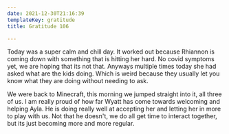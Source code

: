 ```yaml
---
date: 2021-12-30T21:16:39
templateKey: gratitude
title: Gratitude 106

---
```


Today was a super calm and chill day. It worked out because Rhiannon is coming
down with something that is hitting her hard.  No covid symptoms yet, we are
hoping that its not that.  Anyways multiple times today she had asked what are
the kids doing. Which is weird because they usually let you know what they are
doing without needing to ask.

We were back to Minecraft, this morning we jumped straight into it, all three of
us.  I am really proud of how far Wyatt has come towards welcoming and helping
Ayla.  He is doing really well at accepting her and letting her in more to play
with us.  Not that he doesn't, we do all get time to interact together, but its
just becoming more and more regular.
